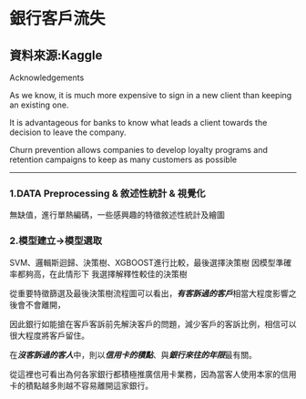 # 銀行客戶流失
資料來源:Kaggle
------------
Acknowledgements

As we know, it is much more expensive to sign in a new client than keeping an existing one.

It is advantageous for banks to know what leads a client towards the decision to leave the company.

Churn prevention allows companies to develop loyalty programs and retention campaigns to keep as many customers as possible

------------
### 1.DATA Preprocessing & 敘述性統計 & 視覺化
無缺值，進行單熱編碼，一些感興趣的特徵敘述性統計及繪圖

### 2.模型建立->模型選取
SVM、邏輯斯迴歸、決策樹、XGBOOST進行比較，最後選擇決策樹
因模型準確率都夠高，在此情形下 我選擇解釋性較佳的決策樹

從重要特徵篩選及最後決策樹流程圖可以看出，***有客訴過的客戶***相當大程度影響之後會不會離開，

因此銀行如能搶在客戶客訴前先解決客戶的問題，減少客戶的客訴比例，相信可以很大程度將客戶留住。

在***沒客訴過的客人***中，則以***信用卡的積點***、與***銀行來往的年限***最有關。

從這裡也可看出為何各家銀行都積極推廣信用卡業務，因為當客人使用本家的信用卡的積點越多則越不容易離開這家銀行。



